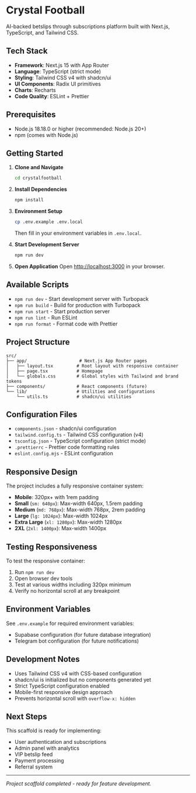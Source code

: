 # Crystal Football

AI-backed betslips through subscriptions platform built with Next.js, TypeScript, and Tailwind CSS.

## Tech Stack

- **Framework**: Next.js 15 with App Router
- **Language**: TypeScript (strict mode)
- **Styling**: Tailwind CSS v4 with shadcn/ui
- **UI Components**: Radix UI primitives
- **Charts**: Recharts
- **Code Quality**: ESLint + Prettier

## Prerequisites

- Node.js 18.18.0 or higher (recommended: Node.js 20+)
- npm (comes with Node.js)

## Getting Started

1. **Clone and Navigate**

   ```bash
   cd crystalfootball
   ```

2. **Install Dependencies**

   ```bash
   npm install
   ```

3. **Environment Setup**

   ```bash
   cp .env.example .env.local
   ```

   Then fill in your environment variables in `.env.local`.

4. **Start Development Server**

   ```bash
   npm run dev
   ```

5. **Open Application**
   Open [http://localhost:3000](http://localhost:3000) in your browser.

## Available Scripts

- `npm run dev` - Start development server with Turbopack
- `npm run build` - Build for production with Turbopack
- `npm run start` - Start production server
- `npm run lint` - Run ESLint
- `npm run format` - Format code with Prettier

## Project Structure

```
src/
├── app/                    # Next.js App Router pages
│   ├── layout.tsx         # Root layout with responsive container
│   ├── page.tsx           # Homepage
│   └── globals.css        # Global styles with Tailwind and brand tokens
├── components/            # React components (future)
└── lib/                   # Utilities and configurations
    └── utils.ts           # shadcn/ui utilities
```

## Configuration Files

- `components.json` - shadcn/ui configuration
- `tailwind.config.ts` - Tailwind CSS configuration (v4)
- `tsconfig.json` - TypeScript configuration (strict mode)
- `.prettierrc` - Prettier code formatting rules
- `eslint.config.mjs` - ESLint configuration

## Responsive Design

The project includes a fully responsive container system:

- **Mobile**: 320px+ with 1rem padding
- **Small** (`sm: 640px`): Max-width 640px, 1.5rem padding
- **Medium** (`md: 768px`): Max-width 768px, 2rem padding
- **Large** (`lg: 1024px`): Max-width 1024px
- **Extra Large** (`xl: 1280px`): Max-width 1280px
- **2XL** (`2xl: 1400px`): Max-width 1400px

## Testing Responsiveness

To test the responsive container:

1. Run `npm run dev`
2. Open browser dev tools
3. Test at various widths including 320px minimum
4. Verify no horizontal scroll at any breakpoint

## Environment Variables

See `.env.example` for required environment variables:

- Supabase configuration (for future database integration)
- Telegram bot configuration (for future notifications)

## Development Notes

- Uses Tailwind CSS v4 with CSS-based configuration
- shadcn/ui is initialized but no components generated yet
- Strict TypeScript configuration enabled
- Mobile-first responsive design approach
- Prevents horizontal scroll with `overflow-x: hidden`

## Next Steps

This scaffold is ready for implementing:

- User authentication and subscriptions
- Admin panel with analytics
- VIP betslip feed
- Payment processing
- Referral system

---

_Project scaffold completed - ready for feature development._
